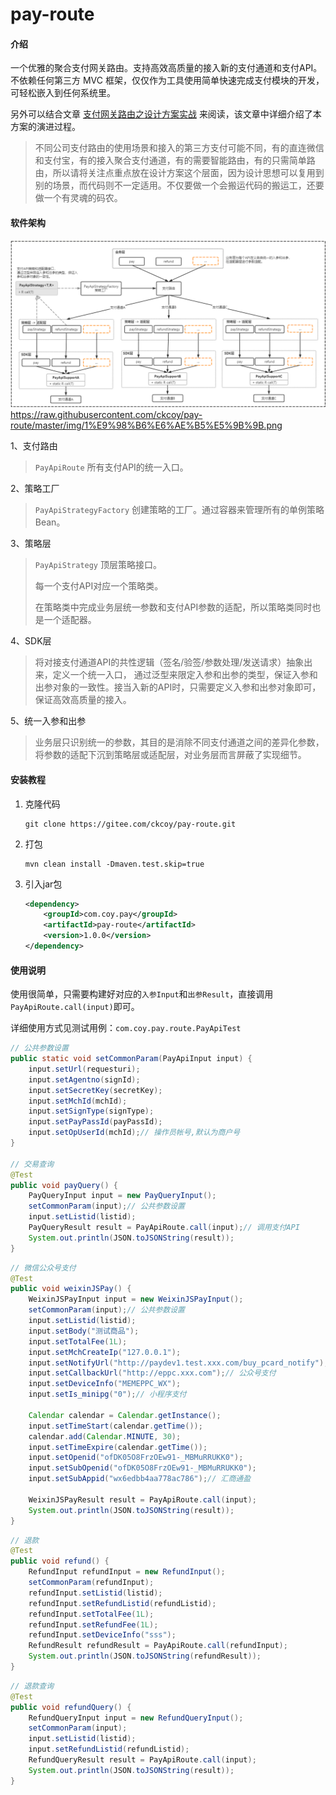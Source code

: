 # pay-route

#### 介绍
一个优雅的聚合支付网关路由。支持高效高质量的接入新的支付通道和支付API。不依赖任何第三方 MVC 框架，仅仅作为工具使用简单快速完成支付模块的开发，可轻松嵌入到任何系统里。 

另外可以结合文章 [支付网关路由之设计方案实战]( https://blog.csdn.net/icansoicrazy/article/details/106926796 )  来阅读，该文章中详细介绍了本方案的演进过程。



> 不同公司支付路由的使用场景和接入的第三方支付可能不同，有的直连微信和支付宝，有的接入聚合支付通道，有的需要智能路由，有的只需简单路由，所以请将关注点重点放在设计方案这个层面，因为设计思想可以复用到别的场景，而代码则不一定适用。不仅要做一个会搬运代码的搬运工，还要做一个有灵魂的码农。



#### 软件架构

![1阶段四](img/1阶段四.png)
https://raw.githubusercontent.com/ckcoy/pay-route/master/img/1%E9%98%B6%E6%AE%B5%E5%9B%9B.png

1、支付路由

> `PayApiRoute` 所有支付API的统一入口。

2、策略工厂

> `PayApiStrategyFactory` 创建策略的工厂。通过容器来管理所有的单例策略Bean。

3、策略层

> `PayApiStrategy` 顶层策略接口。
>
> 每一个支付API对应一个策略类。
>
> 在策略类中完成业务层统一参数和支付API参数的适配，所以策略类同时也是一个适配器。

4、SDK层

> 将对接支付通道API的共性逻辑（签名/验签/参数处理/发送请求）抽象出来，定义一个统一入口， 通过泛型来限定入参和出参的类型，保证入参和出参对象的一致性。接当入新的API时，只需要定义入参和出参对象即可，保证高效高质量的接入。

5、统一入参和出参

> 业务层只识别统一的参数，其目的是消除不同支付通道之间的差异化参数，将参数的适配下沉到策略层或适配层，对业务层而言屏蔽了实现细节。


#### 安装教程

1. 克隆代码

   ```shell
   git clone https://gitee.com/ckcoy/pay-route.git
   ```

2. 打包

   ```shell
   mvn clean install -Dmaven.test.skip=true
   ```

3. 引入jar包

   ```xml
   <dependency>
       <groupId>com.coy.pay</groupId>
       <artifactId>pay-route</artifactId>
       <version>1.0.0</version>
   </dependency>
   ```

#### 使用说明

使用很简单，只需要构建好对应的`入参Input`和`出参Result`，直接调用`PayApiRoute.call(input)`即可。

详细使用方式见测试用例：`com.coy.pay.route.PayApiTest` 

```java
// 公共参数设置
public static void setCommonParam(PayApiInput input) {
    input.setUrl(requesturi);
    input.setAgentno(signId);
    input.setSecretKey(secretKey);
    input.setMchId(mchId);
    input.setSignType(signType);
    input.setPayPassId(payPassId);
    input.setOpUserId(mchId);// 操作员帐号,默认为商户号
}

// 交易查询
@Test
public void payQuery() {
    PayQueryInput input = new PayQueryInput();
    setCommonParam(input);// 公共参数设置
    input.setListid(listid);
    PayQueryResult result = PayApiRoute.call(input);// 调用支付API
    System.out.println(JSON.toJSONString(result));
}
```



```java
// 微信公众号支付
@Test
public void weixinJSPay() {
    WeixinJSPayInput input = new WeixinJSPayInput();
    setCommonParam(input);// 公共参数设置
    input.setListid(listid);
    input.setBody("测试商品");
    input.setTotalFee(1L);
    input.setMchCreateIp("127.0.0.1");
    input.setNotifyUrl("http://paydev1.test.xxx.com/buy_pcard_notify");
    input.setCallbackUrl("http://eppc.xxx.com");// 公众号支付
    input.setDeviceInfo("MEMEPPC_WX");
    input.setIs_minipg("0");// 小程序支付

    Calendar calendar = Calendar.getInstance();
    input.setTimeStart(calendar.getTime());
    calendar.add(Calendar.MINUTE, 30);
    input.setTimeExpire(calendar.getTime());
    input.setOpenid("ofDK05O8FrzOEw91-_MBMuRRUKK0");
    input.setSubOpenid("ofDK05O8FrzOEw91-_MBMuRRUKK0");
    input.setSubAppid("wx6edbb4aa778ac786");// 汇商通盈

    WeixinJSPayResult result = PayApiRoute.call(input);
    System.out.println(JSON.toJSONString(result));
}
```

```java
// 退款
@Test
public void refund() {
    RefundInput refundInput = new RefundInput();
    setCommonParam(refundInput);
    refundInput.setListid(listid);
    refundInput.setRefundListid(refundListid);
    refundInput.setTotalFee(1L);
    refundInput.setRefundFee(1L);
    refundInput.setDeviceInfo("sss");
    RefundResult refundResult = PayApiRoute.call(refundInput);
    System.out.println(JSON.toJSONString(refundResult));
}
```

```java
// 退款查询
@Test
public void refundQuery() {
    RefundQueryInput input = new RefundQueryInput();
    setCommonParam(input);
    input.setListid(listid);
    input.setRefundListid(refundListid);
    RefundQueryResult result = PayApiRoute.call(input);
    System.out.println(JSON.toJSONString(result));
}
```

